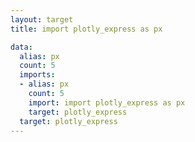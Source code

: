 ```yaml
---
layout: target
title: import plotly_express as px

data:
  alias: px
  count: 5
  imports:
  - alias: px
    count: 5
    import: import plotly_express as px
    target: plotly_express
  target: plotly_express
---
```

